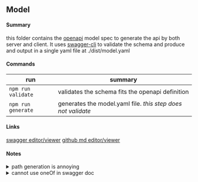 ## Model

#### Summary

this folder contains the
[openapi](https://swagger.io/docs/specification/about/)
model spec to generate the api by both server and client. It uses
[swagger-cli](https://www.npmjs.com/package/swagger-cli)
to validate the schema and produce and output in a single
yaml file at ./dist/model.yaml

#### Commands

| run           | summary     |
| ------------- |-------------|
| `npm run validate` | validates the schema fits the openapi definition |
| `npm run generate` | generates the model.yaml file.  *this step does not validate*      |

#### Links
[swagger editor/viewer](https://editor.swagger.io/)
[github md editor/viewer](https://jbt.github.io/markdown-editor/)

#### Notes
<details>
  <summary>path generation is annoying</summary>
  <p>
    path generation is kindof messy and spread across multiple files, where openapi.yaml needs to reference the
    available parameters, and the definition in the file under ./paths/ must define the parameters. Becauase
    <code>$ref</code> does not allow merging of definitions, all operations with the same path and different http verbs
    must be under the same object, so we end up with <code>UpdateDeleteTransaction</code> as an object because they are
    <code>put</code> and <code>delete</code> under <code>transaction/{id}</code>
  </p> 
</details>

<details>
  <summary>cannot use oneOf in swagger doc</summary>
  <h4>issue</h4>
  <p>
    using twilio guardrail to generate http4s models and endpoints. as of now, guardrail does not support
    <code>oneOf</code> in swagger model. <a href="https://github.com/twilio/guardrail/issues/195">this issue</a> here
    needs to be tracked to determine when <code>oneOf</code> can be used. the models that should be updated are
    <code>Record</code> to be oneOf <code>Asset</code>, <code>Transaction</code>, or <code>Transfer</code>,
    <code>EffectiveTime</code> to be oneOf <code>AnyPeriod</code>, <code>SinglePeriod</code>,
    <code>CollectionPeriod</code> or <code>RangePeriod</code>
  </p>
  <h4><code>Record</code></h4>
  <p>
    setting <code>Record</code> to have three properties, asset, transaction, and transfer, with <code>Asset</code>,
    <code>Transaction</code>, and <code>Transfer</code> with the 'assumed' guarantee that it will only ever have one of
    those objects
  </p>
  <h4><code>EffectiveTime</code></h4>
  <p>
    setting <code>EffectiveTime</code> to be an array of to/from objects, where an empty array means
    <code>AnyPeriod</code>, one item and <code>to == from</code> is <code>SinglePeriod</code>, one item and 
    <code>to != from</code> is <code>RangePeriod</code> and anything else is <code>CollectionPeriod</code>
  </p>
</details>

